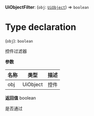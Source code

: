 **UiObjectFilter**: (`obj`: [`UiObject`](https://web.archive.org/web/20221207141353/https://pro.autojs.org/docs/zh/v9/generated/classes/ui_object.UiObject.html)) => `boolean`

#  Type declaration

(`obj`): `boolean`

控件过滤器

**参数**

| 名称 | 类型     | 描述 |
| ---- | -------- | ---- |
| obj  | UiObject | 控件 |

**返回值**
boolean

是否通过